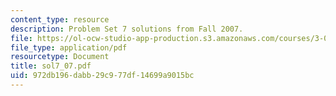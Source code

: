 ```yaml
---
content_type: resource
description: Problem Set 7 solutions from Fall 2007.
file: https://ol-ocw-studio-app-production.s3.amazonaws.com/courses/3-032-mechanical-behavior-of-materials-fall-2007/972db196dabb29c977df14699a9015bc_sol7_07.pdf
file_type: application/pdf
resourcetype: Document
title: sol7_07.pdf
uid: 972db196-dabb-29c9-77df-14699a9015bc
---
```

